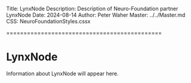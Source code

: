 ﻿Title: LynxNode
Description: Description of Neuro-Foundation partner LynxNode
Date: 2024-08-14
Author: Peter Waher
Master: ../../Master.md
CSS: NeuroFoundationStyles.cssx

=============================================

LynxNode
===========

Information about LynxNode will appear here.